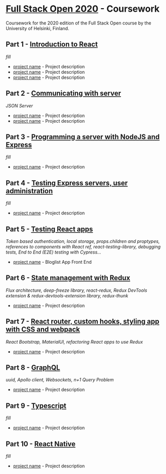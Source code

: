 # [Full Stack Open 2020](https://fullstackopen.com/en/about) - Coursework

Coursework for the 2020 edition of the Full Stack Open course by the University of Helsinki, Finland.

## Part 1 - [Introduction to React](https://fullstackopen.com/en/part1)

_fill_

- [project name](addlink) - Project description
- [project name](addlink) - Project description
- [project name](addlink) - Project description


## Part 2 - [Communicating with server](https://fullstackopen.com/en/part2)

_JSON Server_

- [project name](addlink) - Project description
- [project name](addlink) - Project description


## Part 3 - [Programming a server with NodeJS and Express](https://fullstackopen.com/en/part3)

_fill_

- [project name](addlink) - Project description


## Part 4 - [Testing Express servers, user administration](https://fullstackopen.com/en/part4)

_fill_

- [project name](addlink) - Project description


## Part 5 - [Testing React apps](https://fullstackopen.com/en/part5)

_Token based authentication, local storage, props.children and proptypes, references to components with React ref, react-testing-library, debugging tests, End to End (E2E) testing with Cypress..._

- [project name](https://github.com/ndeamador/FullStackOpen2020/tree/master/part5/bloglist-frontend) - Bloglist App Front End


## Part 6 - [State management with Redux](https://fullstackopen.com/en/part6)

_Flux architecture, deep-freeze library, react-redux, Redux DevTools extension & redux-devtools-extension library, redux-thunk_

- [project name](addlink) - Project description

## Part 7 - [React router, custom hooks, styling app with CSS and webpack](https://fullstackopen.com/en/part7)

_React Bootstrap, MaterialUI, refactoring React apps to use Redux_

- [project name](addlink) - Project description

## Part 8 - [GraphQL](https://fullstackopen.com/en/part8)

_uuid, Apollo client, Websockets, n+1 Query Problem_

- [project name](addlink) - Project description

## Part 9 - [Typescript](https://fullstackopen.com/en/part9)

_fill_

- [project name](addlink) - Project description

## Part 10 - [React Native](https://fullstackopen.com/en/part10)

_fill_

- [project name](addlink) - Project description
